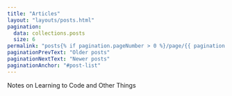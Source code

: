 ```yaml
---
title: "Articles"
layout: "layouts/posts.html"
pagination:
  data: collections.posts
  size: 6
permalink: "posts{% if pagination.pageNumber > 0 %}/page/{{ pagination.pageNumber }}{% endif %}/index.html"
paginationPrevText: "Older posts"
paginationNextText: "Newer posts"
paginationAnchor: "#post-list"
---
```


Notes on Learning to Code and Other Things
